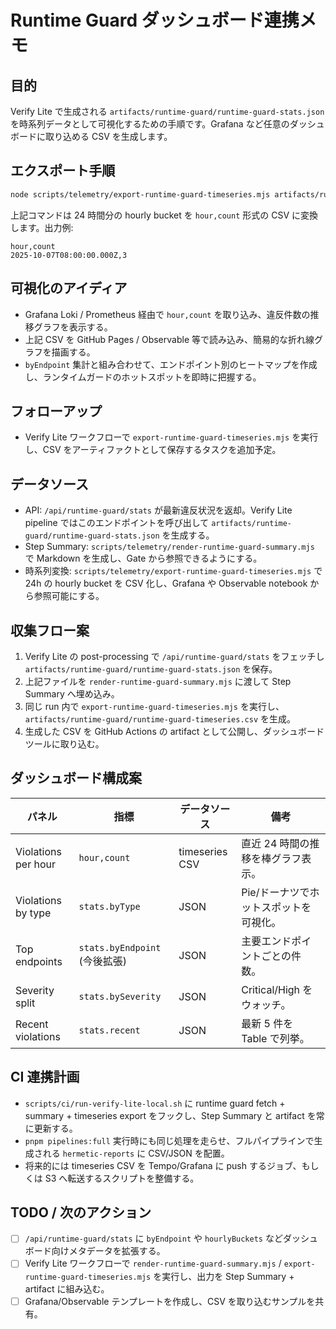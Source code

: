 # Runtime Guard ダッシュボード連携メモ

## 目的
Verify Lite で生成される `artifacts/runtime-guard/runtime-guard-stats.json` を時系列データとして可視化するための手順です。Grafana など任意のダッシュボードに取り込める CSV を生成します。

## エクスポート手順
```bash
node scripts/telemetry/export-runtime-guard-timeseries.mjs artifacts/runtime-guard/runtime-guard-stats.json runtime-guard-last24h.csv
```

上記コマンドは 24 時間分の hourly bucket を `hour,count` 形式の CSV に変換します。出力例:

```csv
hour,count
2025-10-07T08:00:00.000Z,3
```

## 可視化のアイディア
- Grafana Loki / Prometheus 経由で `hour,count` を取り込み、違反件数の推移グラフを表示する。
- 上記 CSV を GitHub Pages / Observable 等で読み込み、簡易的な折れ線グラフを描画する。
- `byEndpoint` 集計と組み合わせて、エンドポイント別のヒートマップを作成し、ランタイムガードのホットスポットを即時に把握する。

## フォローアップ
- Verify Lite ワークフローで `export-runtime-guard-timeseries.mjs` を実行し、CSV をアーティファクトとして保存するタスクを追加予定。

## データソース
- API: `/api/runtime-guard/stats` が最新違反状況を返却。Verify Lite pipeline ではこのエンドポイントを呼び出して `artifacts/runtime-guard/runtime-guard-stats.json` を生成する。
- Step Summary: `scripts/telemetry/render-runtime-guard-summary.mjs` で Markdown を生成し、Gate から参照できるようにする。
- 時系列変換: `scripts/telemetry/export-runtime-guard-timeseries.mjs` で 24h の hourly bucket を CSV 化し、Grafana や Observable notebook から参照可能にする。

## 収集フロー案
1. Verify Lite の post-processing で `/api/runtime-guard/stats` をフェッチし `artifacts/runtime-guard/runtime-guard-stats.json` を保存。
2. 上記ファイルを `render-runtime-guard-summary.mjs` に渡して Step Summary へ埋め込み。
3. 同じ run 内で `export-runtime-guard-timeseries.mjs` を実行し、`artifacts/runtime-guard/runtime-guard-timeseries.csv` を生成。
4. 生成した CSV を GitHub Actions の artifact として公開し、ダッシュボードツールに取り込む。

## ダッシュボード構成案
| パネル | 指標 | データソース | 備考 |
| --- | --- | --- | --- |
| Violations per hour | `hour,count` | timeseries CSV | 直近 24 時間の推移を棒グラフ表示。
| Violations by type | `stats.byType` | JSON | Pie/ドーナツでホットスポットを可視化。
| Top endpoints | `stats.byEndpoint` (今後拡張) | JSON | 主要エンドポイントごとの件数。
| Severity split | `stats.bySeverity` | JSON | Critical/High をウォッチ。
| Recent violations | `stats.recent` | JSON | 最新 5 件を Table で列挙。

## CI 連携計画
- `scripts/ci/run-verify-lite-local.sh` に runtime guard fetch + summary + timeseries export をフックし、Step Summary と artifact を常に更新する。
- `pnpm pipelines:full` 実行時にも同じ処理を走らせ、フルパイプラインで生成される `hermetic-reports` に CSV/JSON を配置。
- 将来的には timeseries CSV を Tempo/Grafana に push するジョブ、もしくは S3 へ転送するスクリプトを整備する。

## TODO / 次のアクション
- [ ] `/api/runtime-guard/stats` に `byEndpoint` や `hourlyBuckets` などダッシュボード向けメタデータを拡張する。
- [ ] Verify Lite ワークフローで `render-runtime-guard-summary.mjs` / `export-runtime-guard-timeseries.mjs` を実行し、出力を Step Summary + artifact に組み込む。
- [ ] Grafana/Observable テンプレートを作成し、CSV を取り込むサンプルを共有。
